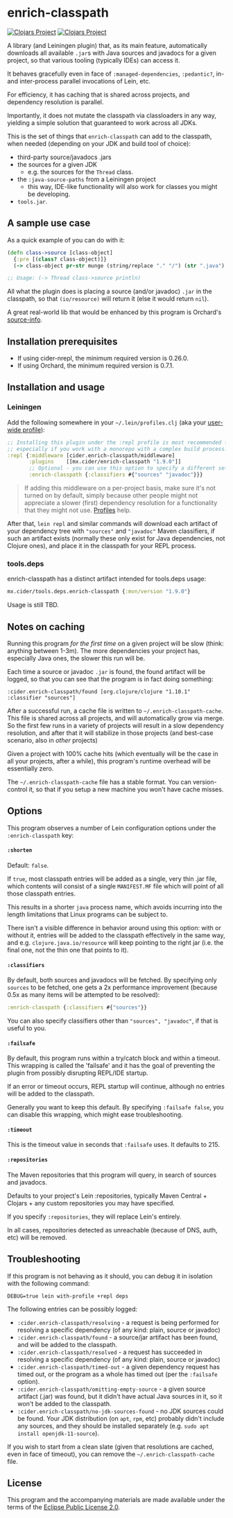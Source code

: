# enrich-classpath
[![Clojars Project](https://img.shields.io/clojars/v/mx.cider/enrich-classpath.svg)](https://clojars.org/mx.cider/enrich-classpath) [![Clojars Project](https://img.shields.io/clojars/v/mx.cider/tools.deps.enrich-classpath.svg)](https://clojars.org/mx.cider/tools.deps.enrich-classpath)

A library (and Leiningen plugin) that, as its main feature, automatically downloads all available `.jar`s with Java sources and javadocs for a given project, so that various tooling (typically IDEs) can access it.

It behaves gracefully even in face of `:managed-dependencies`, `:pedantic?`, in- and inter-process parallel invocations of Lein, etc.

For efficiency, it has caching that is shared across projects, and dependency resolution is parallel.

Importantly, it does not mutate the classpath via classloaders in any way, yielding a simple solution that guaranteed to work across all JDKs. 

This is the set of things that `enrich-classpath` can add to the classpath, when needed (depending on your JDK and build tool of choice):

* third-party source/javadocs .jars
* the sources for a given JDK
  * e.g. the sources for the `Thread` class.
* the `:java-source-paths` from a Leiningen project
  * this way, IDE-like functionality will also work for classes you might be developing.
* `tools.jar`.

## A sample use case

As a quick example of you can do with it: 

```clj
(defn class->source [class-object]
  {:pre [(class? class-object)]}
  (-> class-object pr-str munge (string/replace "." "/") (str ".java") (io/resource) slurp))

;; Usage: (-> Thread class->source println)
```

All what the plugin does is placing a source (and/or javadoc) `.jar` in the classpath, so that `(io/resource)` will return it (else it would return `nil`).

A great real-world lib that would be enhanced by this program is Orchard's [source-info](https://github.com/clojure-emacs/orchard/blob/f8a85feb613501be0896c3683c8ff7b0bd404061/src/orchard/java/parser.clj#L290).

## Installation prerequisites

* If using cider-nrepl, the minimum required version is 0.26.0.
* If using Orchard, the minimum required version is 0.7.1.

## Installation and usage

### Leiningen

Add the following somewhere in your `~/.lein/profiles.clj` (aka your [user-wide profile](https://github.com/technomancy/leiningen/blob/0f456829a8b21335aa86390f3ee3d0dcc68410d6/doc/PROFILES.md#declaring-profiles)):

<!-- Updating the version below? Please also update it in the `clojure.sh` script -->

```clj
;; Installing this plugin under the :repl profile is most recommended for best performance,
;; especially if you work with a monorepo with a complex build process.  
:repl {:middleware [cider.enrich-classpath/middleware]
       :plugins    [[mx.cider/enrich-classpath "1.9.0"]]
       ;; Optional - you can use this option to specify a different set (e.g. a smaller set like #{"sources"} is more performant)
       :enrich-classpath {:classifiers #{"sources" "javadoc"}}}
```

> If adding this middleware on a per-project basis, make sure it's not turned on by default, simply because other people might not appreciate a slower (first) dependency resolution for a functionality that they might not use. [Profiles](https://github.com/technomancy/leiningen/blob/master/doc/PROFILES.md) help.

After that, `lein repl` and similar commands will download each artifact of your dependency tree with `"sources"` and `"javadoc"` Maven classifiers, if such an artifact exists (normally these only exist for Java dependencies, not Clojure ones), and place it in the classpath for your REPL process. 

### tools.deps

enrich-classpath has a distinct artifact intended for tools.deps usage:

<!-- Updating the version below? Please also update it in the `clojure.sh` script -->

```clj
mx.cider/tools.deps.enrich-classpath {:mvn/version "1.9.0"}
```

Usage is still TBD.

## Notes on caching

Running this program _for the first time_ on a given project will be slow (think: anything between 1-3m). The more dependencies your project has, especially Java ones, the slower this run will be.

Each time a source or javadoc `.jar` is found, the found artifact will be logged, so that you can see that the program is in fact doing something:

```
:cider.enrich-classpath/found [org.clojure/clojure "1.10.1" :classifier "sources"]
```

After a successful run, a cache file is written to `~/.enrich-classpath-cache`. This file is shared across all projects, and will automatically grow via merge. So the first few runs in a variety of projects will result in a slow dependency resolution, and after that it will stabilize in those projects (and best-case scenario, also in _other_ projects)

Given a project with 100% cache hits (which eventually will be the case in all your projects, after a while), this program's runtime overhead will be essentially zero.

The `~/.enrich-classpath-cache` file has a stable format. You can version-control it, so that if you setup a new machine you won't have cache misses.

## Options

This program observes a number of Lein configuration options under the `:enrich-classpath` key:

#### `:shorten`

Default: `false`.

If `true`, most classpath entries will be added as a single, very thin .jar file,
which contents will consist of a single `MANIFEST.MF` file which will point of all those classpath entries.

This results in a shorter `java` process name, which avoids incurring into the length limitations that Linux programs can be subject to.

There isn't a visible difference in behavior around using this option: with or without it, entries will be added to the classpath effectively
in the same way, and e.g. `clojure.java.io/resource` will keep pointing to the right jar (i.e. the final one, not the thin one that points to it).

#### `:classifiers`

By default, both sources and javadocs will be fetched. By specifying only `sources` to be fetched, one gets a 2x performance improvement (because 0.5x as many items will be attempted to be resolved):

```clj
:enrich-classpath {:classifiers #{"sources"}}
```

You can also specify classifiers other than `"sources", "javadoc"`, if that is useful to you.

#### `:failsafe`

By default, this program runs within a try/catch block and within a timeout. This wrapping is called the 'failsafe'
and it has the goal of preventing the plugin from possibly disrupting REPL/IDE startup.

If an error or timeout occurs, REPL startup will continue, although no entries will be added to the classpath.

Generally you want to keep this default. By specifying `:failsafe false`, you can disable this wrapping, which might ease troubleshooting.

#### `:timeout`

This is the timeout value in seconds that `:failsafe` uses. It defaults to 215.

#### `:repositories`

The Maven repositories that this program will query, in search of sources and javadocs.

Defaults to your project's Lein :repositories, typically Maven Central + Clojars + any custom repositories you may have specified.

If you specify `:repositories`, they will replace Lein's entirely. 

In all cases, repositories detected as unreachable (because of DNS, auth, etc) will be removed.

## Troubleshooting

If this program is not behaving as it should, you can debug it in isolation with the following command:

```
DEBUG=true lein with-profile +repl deps
```

The following entries can be possibly logged:

* `:cider.enrich-classpath/resolving` - a request is being performed for resolving a specific dependency (of any kind: plain, source or javadoc)
* `:cider.enrich-classpath/found` - a source/jar artifact has been found, and will be added to the classpath.
* `:cider.enrich-classpath/resolved` - a request has succeeded in resolving a specific dependency (of any kind: plain, source or javadoc) 
* `:cider.enrich-classpath/timed-out` - a given dependency request has timed out, or the program as a whole has timed out (per the `:failsafe` option).
* `:cider.enrich-classpath/omitting-empty-source` - a given source artifact (.jar) was found, but it didn't have actual Java sources in it, so it won't be added to the classpath.
* `:cider.enrich-classpath/no-jdk-sources-found` - no JDK sources could be found. Your JDK distribution (on `apt`, `rpm`, etc) probably didn't include any sources, and they should be installed separately (e.g. `sudo apt install openjdk-11-source`).

If you wish to start from a clean slate (given that resolutions are cached, even in face of timeout), you can remove the `~/.enrich-classpath-cache` file. 

## License

This program and the accompanying materials are made available under the terms of the [Eclipse Public License 2.0](https://www.eclipse.org/legal/epl-2.0).
